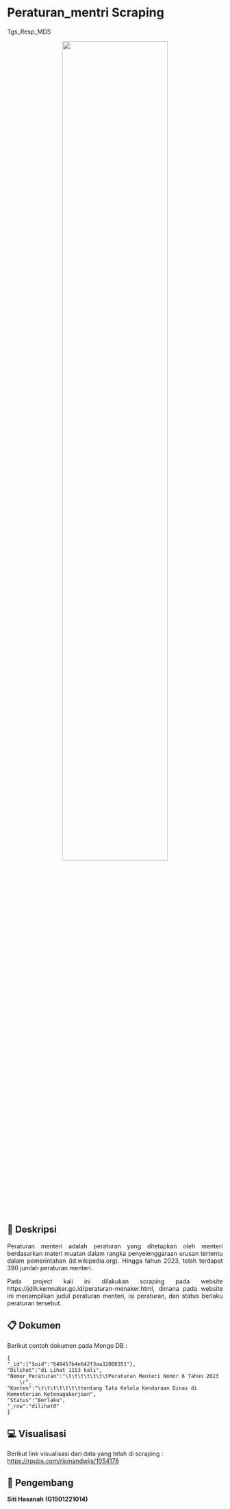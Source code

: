 # **Peraturan_mentri Scraping**
Tgs_Resp_MDS

<p align="center" width="100%">
    <img width="70%" src="https://github.com/HasanahStk59/peraturan_mentri/assets/111562191/ecba1c3d-73a1-473f-a1e9-ced0707711e6".png>
</p>


## :blue_book: **Deskripsi**
<p align="justify">
Peraturan menteri adalah peraturan yang ditetapkan oleh menteri berdasarkan materi muatan dalam rangka penyelenggaraan urusan tertentu dalam pemerintahan (id.wikipedia.org). Hingga tahun 2023, telah terdapat 390 jumlah peraturan menteri.
</p>

<p align="justify">
Pada project kali ini dilakukan scraping pada website https://jdih.kemnaker.go.id/peraturan-menaker.html, dimana pada website ini menampilkan judul peraturan menteri, isi peraturan, dan status berlaku peraturan tersebut.
</p>

## :clipboard: **Dokumen**

Berikut contoh dokumen pada Mongo DB :

```
{
"_id":{"$oid":"648457b4e642f3aa32008351"},
"Dilihat":"di Lihat 1153 kali",
"Nomor_Peraturan":"\t\t\t\t\t\t\tPeraturan Menteri Nomor 6 Tahun 2023     \r",
"Konten":"\t\t\t\t\t\t\ttentang Tata Kelola Kendaraan Dinas di Kementerian Ketenagakerjaan",
"Status":"Berlaku",
"_row":"dilihat0"
}
```

## :computer: **Visualisasi**

Berikut link visualisasi dari data yang telah di scraping : https://rpubs.com/rismandwijs/1054178

## :walking: **Pengembang**
**Siti Hasanah (G1501221014)**
